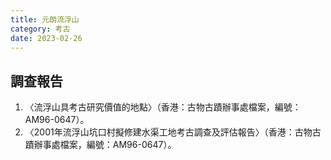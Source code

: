 ```yaml
---
title: 元朗流浮山
category: 考古
date: 2023-02-26
---
```

<adsense></adsense>

## 調查報告
1. 〈流浮山具考古研究價值的地點〉（香港：古物古蹟辦事處檔案，編號：AM96-0647）。
2. 〈2001年流浮山坑口村擬修建水渠工地考古調查及評估報告〉（香港：古物古蹟辦事處檔案，編號：AM96-0647）。